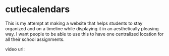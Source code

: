 # cutiecalendars
This is my attempt at making a website that helps students to stay organized and on a timeline while displaying it in an aesthetically pleasing way.
I want people to be able to use this to have one centralized location for all their school assignments.

video url: 
